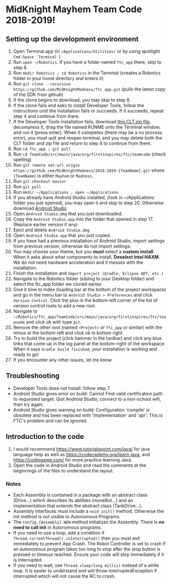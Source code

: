 # MidKnight Mayhem Team Code 2018-2019!

## Setting up the development environment
1. Open Terminal.app (in `/Applications/Utilities/` or by using spotlight `Cmd-Space 'Terminal'`)
2. Run `open ~/Robotics`. If you have a folder named `ftc_app` there, skip to step 8.
3. Run `mkdir Robotics ; cd Robotics` in the Terminal (creates a Robotics folder in your home directory and enters it)
4. Run `git clone --recursive https://github.com/MidKnightMadness/ftc_app.git` (pulls the latest copy of the SDK from github)
5. If the clone begins to download, you may skip to step 8.
6. If the clone fails and asks to install Developer Tools, follow the instructions until the installation fails or succeeds. If it succeeds, repeat step 4 and continue from there.
7. If the Developer Tools installation fails, download [this CLT.zip file](https://drive.google.com/file/d/1hbAylHCBn1czBi7pAyXGC19QpKIXGkVK/view?usp=sharing), decompress it, drag the file named RUNME onto the Terminal window, and run it (press enter). When it completes (there may be a no process error), you must quit and reopen terminal, and you may delete both the CLT folder and zip file and return to step 4 to continue from there.
8. Run `cd ftc_app ; git pull`
8. Run `cd TeamCode/src/main/java/org/firstinspires/ftc/teamcode` (check spelling)
9. Run `git remote set-url origin https://github.com/MidKnightMadness/2018-2019-{TeamName}.git` where `{TeamName}` is either `Mayhem` or `Madness`.
9. Run `git checkout master`
10. Run `git pull`
11. Run `mkdir ~/Applications ; open ~/Applications`
11. If you already have Android Studio installed, (look in ~/Applications folder you just opened), you may open it and skip to step 20. Otherwise download [Android Studio](https://developer.android.com/studio/)
12. Open `Android Studio.dmg` that you just downloaded.
13. Copy the `Android Studio.app` into the folder  that opened in step 17. (Replace earlier version if any)
14. Eject and delete `Android Studio.dmg`
15. Open `Android Studio.app` that you just copied.
16. If you have had a previous installation of Android Studio, import settings from previous version, otherwise do not import settings.
17. You may choose your theme, but you ___must___ select a __custom install__. When it asks about what components to install, __Deselect Intel HAXM__. We do not need hardware acceleration and it messes with the installation.
18. Finish the installation and `Import project (Gradle, Eclipse ADT, etc.)`
19. Navigate to the Robotics folder (sibling to your Desktop folder) and select the ftc_app folder we cloned earlier.
20. Give it time to index (loading bar at the bottom of the project workspace) and go in the menu bar to `Android Studio > Preferences` and click `Version Control`. Click the plus in the bottom-left corner of the list of version control roots to add a new root.
21. Navigate to `~/Robotics/ftc_app/TeamCode/src/main/java/org/firstinspires/ftc/teamcode` and click ok with type `git`.
22. Remove the other root (named `<Project>` or `ftc_app` or similar) with the minus at the bottom-left and click ok in bottom right.
23. Try to build the project (click hammer in the toolbar) and click any blue links that come up in the log panel at the bottom-right of the workspace. When it says `Gradle build finished`, your installation is working and ready to go!
24. If you encounter any other issues, let me know.

## Troubleshooting
 - Developer Tools does not install: follow step 7.
 - Android Studio gives error on build: Cannot Find valid certification path to requested target: Quit Android Studio, connect to a non-school wifi, then try again.
 - Android Studio gives warning on build: Configuration 'compile' is obsolete and has been replaced with 'implementation' and 'api': This is FTC's problem and can be ignored.

## Introduction to the code
1. I would recommend https://www.tutorialspoint.com/java/ for java language help as well as https://codecademy.org/learn-java, and https://codingame.com/ for more practice learning Java.
2. Open the code in Android Studio and read the comments at the beginnings of the files to understand the layout.

### Notes
 - Each Assembly is contained in a package with an abstract class (Drive...) which describes its abilities (moveBot...) and an implementation that extends the abstract class (TankDrive...).
 - Assembly Interfaces must include a `void init()` method. Otherwise the init method is not visible to Autonomous Programs.
 - The `Config.{Assembly}.NEW` method initializes the Assembly. There is __no need to call init__ in Autonomous programs.
 - If you need to use a loop, add a condition if  `Thread.currentThread().isInterrupted()` then you must exit immediately to prevent App Crash. The Robot Controller is set to crash if an autonomous program takes too long to stop after the stop button is pressed or timeout reached. Ensure your code will stop immediately if it is interrupted.
 - If you need to wait, use `Thread.sleep(long millis)` instead of a while loop. It is easier to understand and will throw InterruptedException if interrupted which will not cause the RC to crash.
